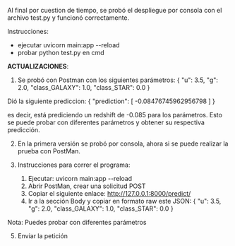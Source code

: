 Al final por cuestion de tiempo, se probó el despliegue por consola con el archivo test.py y funcionó correctamente. 

Instrucciones:
- ejecutar uvicorn main:app --reload
- probar python test.py en cmd

**ACTUALIZACIONES**:
1. Se probó con Postman con los siguientes parámetros:
   {
    "u": 3.5, 
    "g": 2.0,
    "class_GALAXY": 1.0,
    "class_STAR": 0.0
}

Dió la siguiente prediccion: 
{
    "prediction": [
        -0.08476745962956798
    ]
}

es decir, está prediciendo un redshift de -0.085 para los parámetros. 
Esto se puede probar con diferentes parámetros y obtener su respectiva predicción.

2. En la primera versión se probó por consola, ahora si se puede realizar la prueba con PostMan.

3. Instrucciones para correr el programa:
   1. Ejecutar: uvicorn main:app --reload
   2. Abrir PostMan, crear una solicitud POST
   3. Copiar el siguiente enlace: http://127.0.0.1:8000/predict/
   4. Ir a la sección Body y copiar en formato raw este JSON:
{
    "u": 3.5, 
    "g": 2.0,
    "class_GALAXY": 1.0,
    "class_STAR": 0.0
  }

  Nota: Puedes probar con diferentes parámetros 

  5. Enviar la petición
